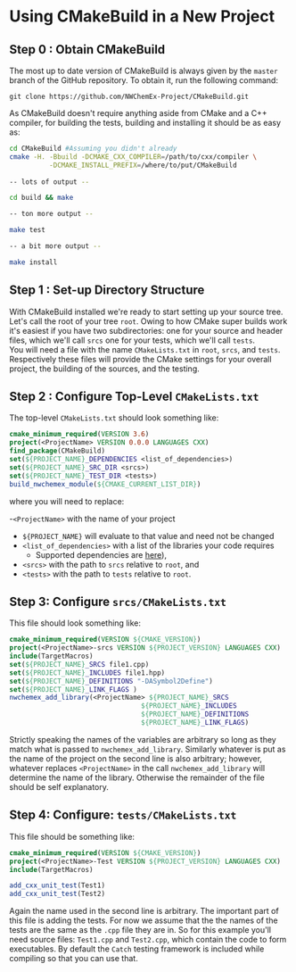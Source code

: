 Using CMakeBuild in a New Project
===================================

Step 0 : Obtain CMakeBuild
----------------------------

The most up to date version of CMakeBuild is always given by the `master` 
branch of the GitHub repository.  To obtain it, run the following command:

```git
git clone https://github.com/NWChemEx-Project/CMakeBuild.git
```

As CMakeBuild doesn't require anything aside from CMake and a C++ compiler,
for building the tests, building and installing it should be as easy as:

```bash
cd CMakeBuild #Assuming you didn't already
cmake -H. -Bbuild -DCMAKE_CXX_COMPILER=/path/to/cxx/compiler \
          -DCMAKE_INSTALL_PREFIX=/where/to/put/CMakeBuild
          
-- lots of output --

cd build && make

-- ton more output --

make test 

-- a bit more output --

make install          
```

Step 1 : Set-up Directory Structure
-----------------------------------

With CMakeBuild installed we're ready to start setting up your source tree.
Let's call the root of your tree `root`.  Owing to how CMake super builds 
work it's easiest if you have two subdirectories: one for your source and header
files, which we'll call `srcs` one for your tests, which we'll call `tests`.  
You will need a file with the name `CMakeLists.txt` in `root`, `srcs`, and 
`tests`.  Respectively these files will provide the CMake settings for your 
overall project, the building of the sources, and the testing.

Step 2 : Configure Top-Level `CMakeLists.txt`
--------------------------------------------

The top-level `CMakeLists.txt` should look something like:

```cmake
cmake_minimum_required(VERSION 3.6)
project(<ProjectName> VERSION 0.0.0 LANGUAGES CXX)
find_package(CMakeBuild)
set(${PROJECT_NAME}_DEPENDENCIES <list_of_dependencies>)
set(${PROJECT_NAME}_SRC_DIR <srcs>)
set(${PROJECT_NAME}_TEST_DIR <tests>)
build_nwchemex_module(${CMAKE_CURRENT_LIST_DIR})
```

where you will need to replace:
 
-`<ProjectName>` with the name of your project 
  - `${PROJECT_NAME}` will evaluate to that value and need not be changed 
- `<list_of_dependencies>` with a list of the libraries your code requires  
  - Supported dependencies are [here](SupportedDependencies.md)),  
- `<srcs>` with the path to `srcs` relative to `root`, and
- `<tests>` with the path to `tests` relative to `root`.

Step 3: Configure `srcs/CMakeLists.txt`
---------------------------------------- 

This file should look something like:

```cmake
cmake_minimum_required(VERSION ${CMAKE_VERSION})
project(<ProjectName>-srcs VERSION ${PROJECT_VERSION} LANGUAGES CXX)
include(TargetMacros)
set(${PROJECT_NAME}_SRCS file1.cpp)
set(${PROJECT_NAME}_INCLUDES file1.hpp)
set(${PROJECT_NAME}_DEFINITIONS "-DASymbol2Define")
set(${PROJECT_NAME}_LINK_FLAGS )
nwchemex_add_library(<ProjectName> ${PROJECT_NAME}_SRCS
                                 ${PROJECT_NAME}_INCLUDES
                                 ${PROJECT_NAME}_DEFINITIONS
                                 ${PROJECT_NAME}_LINK_FLAGS)
```

Strictly speaking the names of the variables are arbitrary so long as they 
match what is passed to `nwchemex_add_library`.  Similarly whatever is put as
the name of the project on the second line is also arbitrary; however, whatever
replaces `<ProjectName>` in the call `nwchemex_add_library` will determine the
name of the library.  Otherwise the remainder of the file should be self 
explanatory.

Step 4: Configure: `tests/CMakeLists.txt`
-----------------------------------------

This file should be something like:

```cmake
cmake_minimum_required(VERSION ${CMAKE_VERSION})
project(<ProjectName>-Test VERSION ${PROJECT_VERSION} LANGUAGES CXX)
include(TargetMacros)

add_cxx_unit_test(Test1)
add_cxx_unit_test(Test2)
```

Again the name used in the second line is arbitrary.  The important part of this
file is adding the tests.  For now we assume that the the names of the tests are
the same as the `.cpp` file they are in.  So for this example you'll need source
files: `Test1.cpp` and `Test2.cpp`, which contain the code to form executables.
By default the `Catch` testing framework is included while compiling so that
you can use that.
